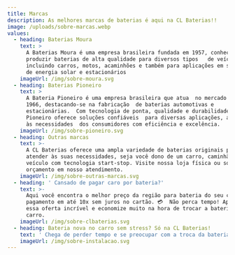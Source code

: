 ```yaml
---
title: Marcas
description: As melhores marcas de baterias é aqui na CL Baterias!!
image: /uploads/sobre-marcas.webp
values:
  - heading: Baterias Moura
    text: >
      A Baterias Moura é uma empresa brasileira fundada em 1957, conhecida por
      produzir baterias de alta qualidade para diversos tipos   de veículos,
      incluindo carros, motos, acaminhões e também para aplicações em sistemas
      de energia solar e estacionários
    imageUrl: /img/sobre-moura.svg
  - heading: Baterias Pioneiro
    text: >
      A Bateria Pioneiro é uma empresa brasileira que atua  no mercado desde
      1966, destacando-se na fabricação  de baterias automotivas e
      estacionárias.  Com tecnologia de ponta, qualidade e durabilidade,  a
      Pioneiro oferece soluções confiáveis  para diversas aplicações, atendendo
      às necessidades  dos consumidores com eficiência e excelência.
    imageUrl: /img/sobre-pioneiro.svg
  - heading: Outras marcas
    text: >-
      A CL Baterias oferece uma ampla variedade de baterias originais para
      atender às suas necessidades, seja você dono de um carro, caminhão ou
      veículo com tecnologia start-stop. Visite nossa loja física ou solicite um
      orçamento em nosso atendimento. 
    imageUrl: /img/sobre-outras-marcas.svg
  - heading: ' Cansado de pagar caro por bateria?'
    text: >-
      Aqui você encontra o melhor preço da região para bateria do seu carro, com
      pagamento em até 10x sem juros no cartão. 💳  Não perca tempo! Aproveite
      essa oferta incrível e economize muito na hora de trocar a bateria do seu
      carro.
    imageUrl: /img/sobre-clbaterias.svg
  - heading: Bateria nova no carro sem stress? Só na CL Baterias!
    text: ' Chega de perder tempo e se preocupar com a troca da bateria do seu carro! Na CL Baterias, oferecemos entrega e instalação grátis e rápida, feita por profissionais altamente qualificados. '
    imageUrl: /img/sobre-instalacao.svg
---
```

